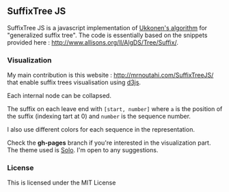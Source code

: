 ## SuffixTree JS

SuffixTree JS is a javascript implementation of [Ukkonen's algorithm](https://www.cs.helsinki.fi/u/ukkonen/SuffixT1withFigs.pdf) for "generalized suffix tree". The code is essentially based on the snippets provided here : http://www.allisons.org/ll/AlgDS/Tree/Suffix/. 

### Visualization

My main contribution is this website : http://mrnoutahi.com/SuffixTreeJS/ that enable suffix trees visualisation using [d3js](https://d3js.org/). 

Each internal node can be collapsed.

The suffix on each leave end with ```[start, number]``` where ```a``` is the position of the suffix (indexing tart at 0) and ```number``` is the sequence number. 

I also use different colors for each sequence in the representation. 

Check the **gh-pages** branch if you're interested in the visualization part. The theme used is [Solo](http://chibicode.github.io/solo). I'm open to any suggestions.


### License

This is licensed under the MIT License
